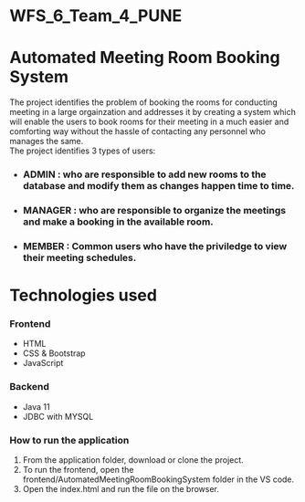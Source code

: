 # WFS_6_Team_4_PUNE
# Automated Meeting Room Booking System
The project identifies the problem of booking the rooms for conducting meeting in a large orgainzation and addresses it by creating a system which will enable the users to book rooms for their meeting in a much easier and comforting way without the hassle of contacting any personnel who manages the same.  
The project identifies 3 types of users:
- ### ADMIN : who are responsible to add new rooms to the database and modify them as changes happen time to time.
- ### MANAGER : who are responsible to organize the meetings and make a booking in the available room.
- ### MEMBER : Common users who have the priviledge to view their meeting schedules.
# Technologies used
### Frontend
- HTML
- CSS & Bootstrap
- JavaScript

### Backend
- Java 11
- JDBC with MYSQL

### How to run the application
1. From the application folder, download or clone the project.
2. To run the frontend, open the frontend/AutomatedMeetingRoomBookingSystem folder in the VS code.
3. Open the index.html and run the file on the browser.
